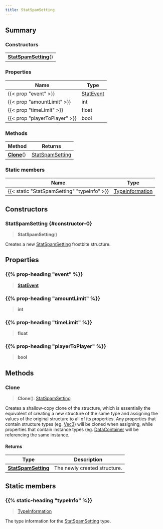 ```yaml
---
title: StatSpamSetting
---
```



## Summary
### Constructors
| |
| ----------- |
| **[StatSpamSetting](#constructor-0)**() |

### Properties
| Name | Type |
| ---- | ---- |
| {{< prop "event" >}} | [StatEvent](/vext/ref/fb/statevent) |
| {{< prop "amountLimit" >}} | int |
| {{< prop "timeLimit" >}} | float |
| {{< prop "playerToPlayer" >}} | bool |

### Methods
| Method | Returns |
| ------ | ---- |
| **[Clone](#clone)**() | [StatSpamSetting](/vext/ref/fb/statspamsetting) |

### Static members
| Name | Type |
| ---- | ---- |
| {{< static "StatSpamSetting" "typeInfo" >}} | [TypeInformation](/vext/ref/shared/class/typeinformation) |

## Constructors
### StatSpamSetting {#constructor-0}
> **StatSpamSetting**()

Creates a new [StatSpamSetting](/vext/ref/fb/statspamsetting) frostbite structure.

## Properties
### {{% prop-heading "event" %}}
> **[StatEvent](/vext/ref/fb/statevent)**

### {{% prop-heading "amountLimit" %}}
> **int**

### {{% prop-heading "timeLimit" %}}
> **float**

### {{% prop-heading "playerToPlayer" %}}
> **bool**

## Methods
### Clone
> **Clone**(): [StatSpamSetting](/vext/ref/fb/statspamsetting)

Creates a shallow-copy clone of the structure, which is essentially the equivalent of creating a new structure of the same type and assigning the values of the original structure to all of its properties. Any properties that contain structure types (eg. [Vec3](/vext/ref/shared/class/vec3)) will be cloned when assigning, while properties that contain instance types (eg. [DataContainer](/vext/ref/shared/class/datacontainer) will be referencing the same instance.

#### Returns
| Type | Description |
| ---- | ----------- |
| **[StatSpamSetting](/vext/ref/fb/statspamsetting)** | The newly created structure. |

## Static members
### {{% static-heading "typeInfo" %}}
> [TypeInformation](/vext/ref/shared/class/typeinformation)

The type information for the [StatSpamSetting](/vext/ref/fb/statspamsetting) type.

